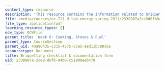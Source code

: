```yaml
---
content_type: resource
description: 'This resource contains the information related to briquetting checklist '
file: /media/courses/ec-711-d-lab-energy-spring-2011/2338907a2ce8d8fb94b0c51900eeb478_MITEC_711S11_read6c.pdf
file_type: application/pdf
learning_resource_types: []
ocw_type: OCWFile
parent_title: 'Week 6: Cooking, Stoves & Fuel'
parent_type: CourseSection
parent_uid: 40a90435-c335-4575-5ca5-aed11bc98c6a
resourcetype: Document
title: Briquetting checklist & documentation form
uid: 2338907a-2ce8-d8fb-94b0-c51900eeb478
---
```

